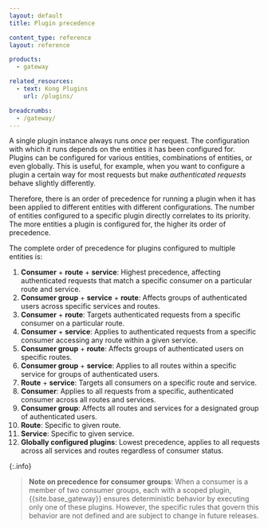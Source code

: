 ```yaml
---
layout: default
title: Plugin precedence

content_type: reference
layout: reference

products:
  - gateway

related_resources:
  - text: Kong Plugins
    url: /plugins/

breadcrumbs:
  - /gateway/
---
```


A single plugin instance always runs _once_ per request. The
configuration with which it runs depends on the entities it has been
configured for.
Plugins can be configured for various entities, combinations of entities, or even globally.
This is useful, for example, when you want to configure a plugin a certain way for most requests but make _authenticated requests_ behave slightly differently.

Therefore, there is an order of precedence for running a plugin when it has been applied to different entities with different configurations. The number of entities configured to a specific plugin directly correlates to its priority. The more entities a plugin is configured for, the higher its order of precedence.

The complete order of precedence for plugins configured to multiple entities is:

1. **Consumer** + **route** + **service**: Highest precedence, affecting authenticated requests that match a specific consumer on a particular route and service.
2. **Consumer group** + **service** + **route**: Affects groups of authenticated users across specific services and routes.
3. **Consumer** + **route**: Targets authenticated requests from a specific consumer on a particular route.
4. **Consumer** + **service**: Applies to authenticated requests from a specific consumer accessing any route within a given service.
5. **Consumer group** + **route**: Affects groups of authenticated users on specific routes.
6. **Consumer group** + **service**: Applies to all routes within a specific service for groups of authenticated users.
7. **Route** + **service**: Targets all consumers on a specific route and service.
8. **Consumer**: Applies to all requests from a specific, authenticated consumer across all routes and services.
9. **Consumer group**: Affects all routes and services for a designated group of authenticated users.
10. **Route**: Specific to given route.
11. **Service**: Specific to given service. 
12. **Globally configured plugins**: Lowest precedence, applies to all requests across all services and routes regardless of consumer status.

{:.info}
> **Note on precedence for consumer groups**:
When a consumer is a member of two consumer groups, each with a scoped plugin, 
{{site.base_gateway}} ensures deterministic behavior by executing only one of these plugins. 
However, the specific rules that govern this behavior are not defined and are subject to change in future releases.

